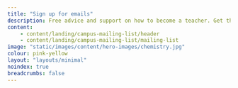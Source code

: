 ```yaml
---
title: "Sign up for emails"
description: Free advice and support on how to become a teacher. Get the latest information sent straight to your inbox.
content:
    - content/landing/campus-mailing-list/header
    - content/landing/campus-mailing-list/mailing-list
image: "static/images/content/hero-images/chemistry.jpg"
colour: pink-yellow
layout: "layouts/minimal"
noindex: true
breadcrumbs: false
---
```

